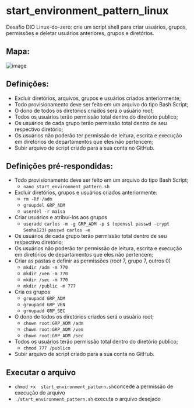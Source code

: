 # start_environment_pattern_linux
Desafio DIO Linux-do-zero: crie um script shell para criar usuários, grupos, permissões e deletar usuários anteriores, grupos e diretórios.

## Mapa: 
![image](https://user-images.githubusercontent.com/33848415/217080927-3104ee8d-a709-4f1e-9a52-6af8a356b272.png)

## Definições:
- Excluir diretórios, arquivos, grupos e usuários criados anteriormente;
- Todo provisionamento deve ser feito em um arquivo do tipo Bash Script;
- O dono de todos os diretórios criados será o usuário root;
- Todos os usuários terão permissão total dentro do diretório publico;
- Os usuários de cada grupo terão permissão total dentro de seu respectivo diretório;
- Os usuários não poderão ter permissão de leitura, escrita e execução em diretórios de departamentos que eles não pertencem;
- Subir arquivo de script criado para a sua conta no GitHub.

## Definições pré-respondidas:

- Todo provisionamento deve ser feito em um arquivo do tipo Bash Script;
    - `nano start_environment_pattern.sh`
- Excluir diretórios, grupos e usuários criados anteriormente:
    - `rm -Rf /adm`
    - `groupdel GRP_ADM`
    - `userdel -r maisa`
- Criar usuários e atribuí-los aos grupos
    - `useradd carlos -m -g GRP_ADM -p $ (openssl passwd -crypt Senha123)`
    `passwd carlos -e`
- Os usuários de cada grupo terão permissão total dentro de seu respectivo diretório;
- Os usuários não poderão ter permissão de leitura, escrita e execução em diretórios de departamentos que eles não pertencem;
- Criar as pastas e definir as permissões (root 7, grupo 7, outros 0)
    - `mkdir /adm -m 770`
    - `mkdir /ven -m 770`
    - `mkdir /sec -m 770`
    - `mkdir /public -m 777`
- Cria os grupos
    - `groupadd GRP_ADM`
    - `groupadd GRP_VEN`
    - `groupadd GRP_SEC`
- O dono de todos os diretórios criados será o usuário root;
    - `chown root:GRP_ADM /adm`
    - `chown root:GRP_ADM /ven`
    - `chown root:GRP_ADM /sec`
- Todos os usuários terão permissão total dentro do diretório publico;
    - `chmod 777 /publico`
- Subir arquivo de script criado para a sua conta no GitHub.

## Executar o arquivo
- `chmod +x  start_environment_pattern.sh`concede a permissão de execução do arquivo
- `./start_environment_pattern.sh` executa o arquivo desejado
